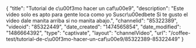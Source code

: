 {
    "title": "Tutorial de c\u00f3mo hacer un caf\u00e9",
    "description": "Este video solo es apto para gente loca como yo Suscr\u00edbete Si te gusto el video dale manita arriba si no manita abajo.",
    "channelid": "85322389",
    "videoid": "85322449",
    "date_created": "1474565854",
    "date_modified": "1486664392",
    "type": "captivate",
    "layout": "channelVideo",
    "url": "\/coffee-test\/tutorial-de-c\u00f3mo-hacer-un-caf\u00e9\/85322389-85322449"
}